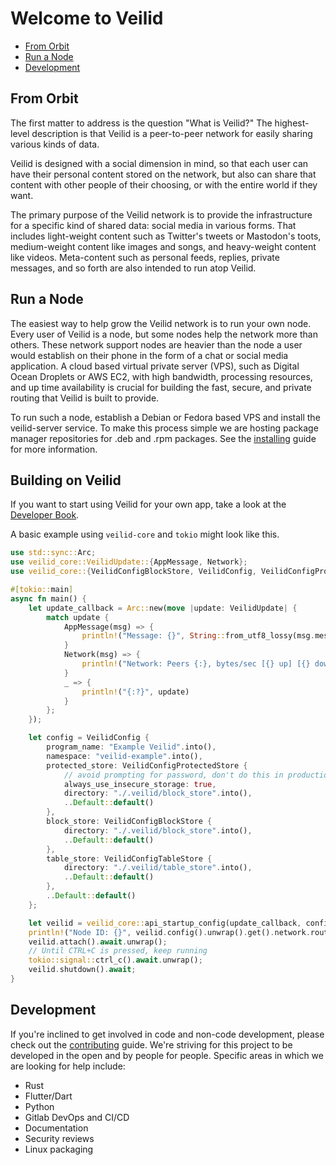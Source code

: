 # Welcome to Veilid

- [From Orbit](#from-orbit)
- [Run a Node](#run-a-node)
- [Development](#development)

## From Orbit

The first matter to address is the question "What is Veilid?" The highest-level description is that Veilid is a peer-to-peer network for easily sharing various kinds of data.

Veilid is designed with a social dimension in mind, so that each user can have their personal content stored on the network, but also can share that content with other people of their choosing, or with the entire world if they want.

The primary purpose of the Veilid network is to provide the infrastructure for a specific kind of shared data: social media in various forms. That includes light-weight content such as Twitter's tweets or Mastodon's toots, medium-weight content like images and songs, and heavy-weight content like videos. Meta-content such as personal feeds, replies, private messages, and so forth are also intended to run atop Veilid.

## Run a Node

The easiest way to help grow the Veilid network is to run your own node. Every user of Veilid is a node, but some nodes help the network more than others. These network support nodes are heavier than the node a user would establish on their phone in the form of a chat or social media application. A cloud based virtual private server (VPS), such as Digital Ocean Droplets or AWS EC2, with high bandwidth, processing resources, and up time availability is crucial for building the fast, secure, and private routing that Veilid is built to provide.

To run such a node, establish a Debian or Fedora based VPS and install the veilid-server service. To make this process simple we are hosting package manager repositories for .deb and .rpm packages. See the [installing](./INSTALL.md) guide for more information.

## Building on Veilid

If you want to start using Veilid for your own app, take a look at the [Developer Book](https://veilid.gitlab.io/developer-book/).

A basic example using `veilid-core` and `tokio` might look like this.

```rust
use std::sync::Arc;
use veilid_core::VeilidUpdate::{AppMessage, Network};
use veilid_core::{VeilidConfigBlockStore, VeilidConfig, VeilidConfigProtectedStore, VeilidConfigTableStore, VeilidUpdate};

#[tokio::main]
async fn main() {
    let update_callback = Arc::new(move |update: VeilidUpdate| {
        match update {
            AppMessage(msg) => {
                println!("Message: {}", String::from_utf8_lossy(msg.message().into()));
            }
            Network(msg) => {
                println!("Network: Peers {:}, bytes/sec [{} up] [{} down]", msg.peers.iter().count(), msg.bps_up, msg.bps_down)
            }
            _ => {
                println!("{:?}", update)
            }
        };
    });

    let config = VeilidConfig {
        program_name: "Example Veilid".into(),
        namespace: "veilid-example".into(),
        protected_store: VeilidConfigProtectedStore {
            // avoid prompting for password, don't do this in production
            always_use_insecure_storage: true,
            directory: "./.veilid/block_store".into(),
            ..Default::default()
        },
        block_store: VeilidConfigBlockStore {
            directory: "./.veilid/block_store".into(),
            ..Default::default()
        },
        table_store: VeilidConfigTableStore {
            directory: "./.veilid/table_store".into(),
            ..Default::default()
        },
        ..Default::default()
    };

    let veilid = veilid_core::api_startup_config(update_callback, config).await.unwrap();
    println!("Node ID: {}", veilid.config().unwrap().get().network.routing_table.node_id);
    veilid.attach().await.unwrap();
    // Until CTRL+C is pressed, keep running
    tokio::signal::ctrl_c().await.unwrap();
    veilid.shutdown().await;
}
```

## Development

If you're inclined to get involved in code and non-code development, please check out the [contributing](./CONTRIBUTING.md) guide. We're striving for this project to be developed in the open and by people for people. Specific areas in which we are looking for help include:

- Rust
- Flutter/Dart
- Python
- Gitlab DevOps and CI/CD
- Documentation
- Security reviews
- Linux packaging
